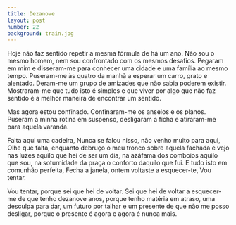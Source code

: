 ```yaml
---
title: Dezanove
layout: post
number: 22
background: train.jpg
---
```


Hoje não faz sentido repetir a mesma fórmula de há um ano. Não sou o mesmo homem, nem sou confrontado com os mesmos desafios.
Pegaram em mim e disseram-me para conhecer uma cidade e uma família ao mesmo tempo. Puseram-me às quatro da manhã a esperar um carro, grato e alentado. Deram-me um grupo de amizades que não sabia poderem existir. Mostraram-me que tudo isto é simples e que viver por algo que não faz sentido é a melhor maneira de encontrar um sentido.

Mas agora estou confinado. Confinaram-me os anseios e os planos. Puseram a minha rotina em suspenso, desligaram a ficha e atiraram-me para aquela varanda.

Falta aqui uma cadeira, Nunca se falou nisso, não venho muito para aqui, Olhe que falta, enquanto debruço o meu tronco sobre aquela fachada e vejo nas luzes aquilo que hei de ser um dia, na azáfama dos comboios aquilo que sou, na soturnidade da praça o conforto daquilo que fui. E tudo isto em comunhão perfeita, Fecha a janela, ontem voltaste a esquecer-te, Vou tentar.

Vou tentar, porque sei que hei de voltar. Sei que hei de voltar a esquecer-me de que tenho dezanove anos, porque tenho matéria em atraso, uma desculpa para dar, um futuro por talhar e um presente de que não me posso desligar, porque o presente é agora e agora é nunca mais.
